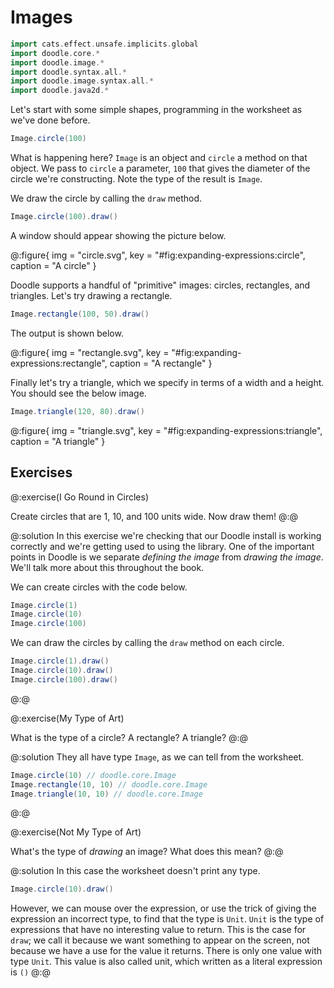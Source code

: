 # Images

```scala mdoc:invisible
import cats.effect.unsafe.implicits.global
import doodle.core.*
import doodle.image.*
import doodle.syntax.all.*
import doodle.image.syntax.all.*
import doodle.java2d.*
```

Let's start with some simple shapes, programming in the worksheet as we've done before.

```scala mdoc
Image.circle(100)
```

What is happening here? `Image` is an object and `circle` a method on that object. We pass to `circle` a parameter, `100` that gives the diameter of the circle we're constructing. Note the type of the result is `Image`.

We draw the circle by calling the `draw` method.

```scala
Image.circle(100).draw()
```

A window should appear showing the picture below.

@:figure{ img = "circle.svg", key = "#fig:expanding-expressions:circle", caption = "A circle" }

Doodle supports a handful of "primitive" images: circles, rectangles, and triangles. Let's try drawing a rectangle.

```scala
Image.rectangle(100, 50).draw()
```

The output is shown below.

@:figure{ img = "rectangle.svg", key = "#fig:expanding-expressions:rectangle", caption = "A rectangle" }

Finally let's try a triangle, which we specify in terms of a width and a height. You should see the below image.


```scala
Image.triangle(120, 80).draw()
```

@:figure{ img = "triangle.svg", key = "#fig:expanding-expressions:triangle", caption = "A triangle" }


## Exercises

@:exercise(I Go Round in Circles)

Create circles that are 1, 10, and 100 units wide. Now draw them!
@:@

@:solution
In this exercise we're checking that our Doodle install is working correctly and we're getting used to using the library. One of the important points in Doodle is we separate *defining the image* from *drawing the image*. We'll talk more about this throughout the book.

We can create circles with the code below.

```scala mdoc:silent
Image.circle(1)
Image.circle(10)
Image.circle(100)
```

We can draw the circles by calling the `draw` method on each circle.

```scala
Image.circle(1).draw()
Image.circle(10).draw()
Image.circle(100).draw()
```
@:@


@:exercise(My Type of Art)

What is the type of a circle? A rectangle? A triangle?
@:@

@:solution
They all have type `Image`, as we can tell from the worksheet.

```scala
Image.circle(10) // doodle.core.Image
Image.rectangle(10, 10) // doodle.core.Image
Image.triangle(10, 10) // doodle.core.Image
```
@:@


@:exercise(Not My Type of Art)

What's the type of *drawing* an image? What does this mean?
@:@

@:solution
In this case the worksheet doesn't print any type.

```scala
Image.circle(10).draw()
```

However, we can mouse over the expression, or use the trick of giving the expression an incorrect type, to find that the type is `Unit`. `Unit` is the type of expressions that have no interesting value to return. This is the case for `draw`; we call it because we want something to appear on the screen, not because we have a use for the value it returns. There is only one value with type `Unit`. This value is also called unit, which written as a literal expression is `()`
@:@
